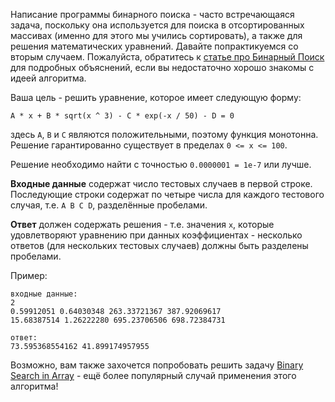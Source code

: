 Написание программы бинарного поиска - часто встречающаяся задача, поскольку она используется для поиска в отсортированных массивах (именно для этого мы учились сортировать), а также для решения математических уравнений. Давайте попрактикуемся со вторым случаем. Пожалуйста, обратитесь к [статье про Бинарный Поиск](../wiki/binary-search) для подробных объяснений, если вы недостаточно хорошо знакомы с идеей алгоритма.

Ваша цель - решить уравнение, которое имеет следующую форму:

	A * x + B * sqrt(x ^ 3) - C * exp(-x / 50) - D = 0
здесь `A`, `B` и `C` являются положительными, поэтому функция монотонна. Решение гарантированно существует в пределах `0 <= x <= 100`.

Решение необходимо найти с точностью `0.0000001 = 1e-7` или лучше.

**Входные данные** содержат число тестовых случаев в первой строке.
Последующие строки содержат по четыре числа для каждого тестового случая, т.е. `A B C D`, разделённые пробелами.

**Ответ** должен содержать решения - т.е. значения `x`, которые удовлетворяют уравнению при данных коэффициентах - несколько ответов (для нескольких тестовых случаев) должны быть разделены пробелами.

Пример:

	входные данные:
	2
	0.59912051 0.64030348 263.33721367 387.92069617
	15.68387514 1.26222280 695.23706506 698.72384731
	
	ответ:
	73.595368554162 41.899174957955
Возможно, вам также захочется попробовать решить задачу [Binary Search in Array](./binary-search-in-array) - ещё более популярный случай применения этого алгоритма!
